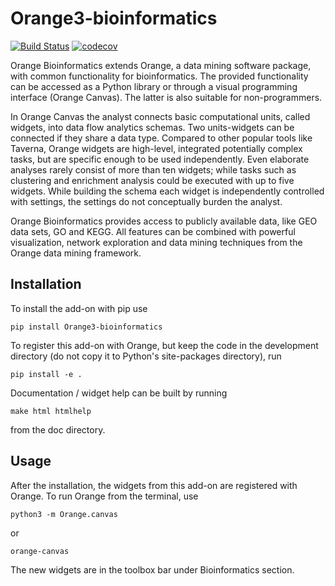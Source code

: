 Orange3-bioinformatics
=======================
[![Build Status](https://travis-ci.org/biolab/orange3-bioinformatics.svg?branch=master)](https://travis-ci.org/biolab/orange3-bioinformatics)
[![codecov](https://codecov.io/gh/biolab/orange3-bioinformatics/branch/master/graph/badge.svg)](https://codecov.io/gh/biolab/orange3-bioinformatics)



Orange Bioinformatics extends Orange, a data mining software
package, with common functionality for bioinformatics. The provided
functionality can be accessed as a Python library or through a visual
programming interface (Orange Canvas). The latter is also suitable for
non-programmers.

In Orange Canvas the analyst connects basic computational units, called
widgets, into data flow analytics schemas. Two units-widgets can be
connected if they share a data type. Compared to other popular tools like
Taverna, Orange widgets are high-level, integrated potentially complex
tasks, but are specific enough to be used independently. Even elaborate
analyses rarely consist of more than ten widgets; while tasks such as
clustering and enrichment analysis could be executed with up to five
widgets. While building the schema each widget is independently controlled
with settings, the settings do not conceptually burden the analyst.

Orange Bioinformatics provides access to publicly available data, like GEO data sets, GO and KEGG.
All features can be combined with powerful visualization, network exploration and
data mining techniques from the Orange data mining framework.

Installation
------------

To install the add-on with pip use

    pip install Orange3-bioinformatics

To register this add-on with Orange, but keep the code in the development directory (do not copy it to
Python's site-packages directory), run

    pip install -e .

Documentation / widget help can be built by running

    make html htmlhelp

from the doc directory.

Usage
-----

After the installation, the widgets from this add-on are registered with Orange. To run Orange from the terminal, use

    python3 -m Orange.canvas
    
or

    orange-canvas

The new widgets are in the toolbox bar under Bioinformatics section.
